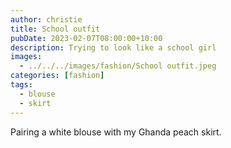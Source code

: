 ```yaml
---
author: christie
title: School outfit
pubDate: 2023-02-07T08:00:00+10:00
description: Trying to look like a school girl
images:
  - ../../../images/fashion/School outfit.jpeg
categories: [fashion]
tags:
  - blouse
  - skirt
---
```


Pairing a white blouse with my Ghanda peach skirt.
